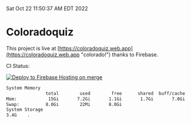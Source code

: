 Sat Oct 22 11:50:37 AM EDT 2022

# Coloradoquiz


This project is live at [https://coloradoquiz.web.app](https://coloradoquiz.web.app "colorado!") thanks to Firebase.

CI Status: 

[![Deploy to Firebase Hosting on merge](https://github.com/teamkushal/coloradoquiz/actions/workflows/firebase-hosting-merge.yml/badge.svg)](https://github.com/teamkushal/coloradoquiz/actions/workflows/firebase-hosting-merge.yml)

```bash
System Memory
               total        used        free      shared  buff/cache   available
Mem:            15Gi       7.2Gi       1.1Gi       1.7Gi       7.0Gi       6.0Gi
Swap:          8.0Gi        22Mi       8.0Gi
System Storage
3.4G	.
```
```bash
